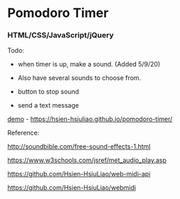 # Pomodoro Timer
### HTML/CSS/JavaScript/jQuery

Todo: 

- when timer is up, make a sound. (Added 5/9/20)

- Also have several sounds to choose from. 

- button to stop sound

- send a text message

[demo](https://hsien-hsiuliao.github.io/pomodoro-timer/) - https://hsien-hsiuliao.github.io/pomodoro-timer/


Reference:

http://soundbible.com/free-sound-effects-1.html


https://www.w3schools.com/jsref/met_audio_play.asp

https://github.com/Hsien-HsiuLiao/web-midi-api

https://github.com/Hsien-HsiuLiao/webmidi